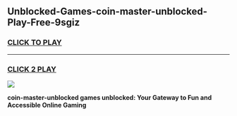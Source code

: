 
## Unblocked-Games-coin-master-unblocked-Play-Free-9sgiz
<h3>
<a href="https://premium76.site?title=coin-master-unblocked&ref=18A1">CLICK TO PLAY</a></h3>
<hr>

<h3>
<a href="https://premium76.site?title=coin-master-unblocked&ref=18A1">CLICK 2 PLAY</a>
  
</h3>

<a href="https://premium76.site?title=coin-master-unblocked&ref=18A1"><img src="https://clearcache.store/games.png"></a>


**coin-master-unblocked games unblocked: Your Gateway to Fun and Accessible Online Gaming**
